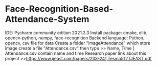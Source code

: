 # Face-Recognition-Based-Attendance-System
IDE: Pycharm community edition 2021.3.3
Install package: cmake, dlib, opencv-python, numpy, face-recognition
Backend language: Python, opencv, csv file for data
Create a folder "ImageAttendance" which store image
create a file "Attendance.csv" then type >> Name, Time |
Attendance.csv contain name and time
Research paper link about this project >>https://www.ijeast.com/papers/233-241,Tesma512,IJEAST.pdf



